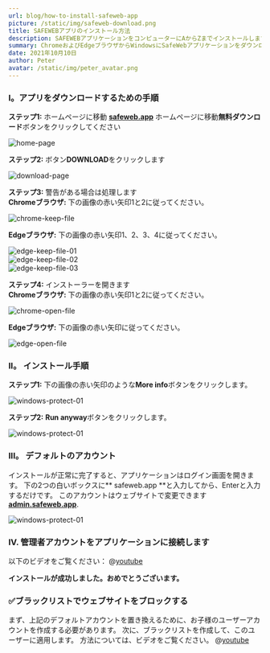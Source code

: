 ```yaml
---
url: blog/how-to-install-safeweb-app
picture: /static/img/safeweb-download.png
title: SAFEWEBアプリのインストール方法
description: SAFEWEBアプリケーションをコンピューターにAからZまでインストールします。
summary: ChromeおよびEdgeブラウザからWindowsにSafeWebアプリケーションをダウンロードしてインストールする方法の説明。 これらの手順に従います。
date: 2021年10月10日
author: Peter
avatar: /static/img/peter_avatar.png
---
```

### I。アプリをダウンロードするための手順
**ステップ1:** ホームページに移動 **[safeweb.app](https://safeweb.app/ja/)** ホームページに移動**無料ダウンロード**ボタンをクリックしてください

![home-page](/static/img/safeweb-how-to-install-01-ja.png)

**ステップ2:** ボタン**DOWNLOAD**をクリックします

![download-page](/static/img/safeweb-how-to-install-02-ja.png)

**ステップ3:** 警告がある場合は処理します\
**Chromeブラウザ:** 下の画像の赤い矢印1と2に従ってください。

![chrome-keep-file](/static/img/safeweb-how-to-install-chrome-01.png)

**Edgeブラウザ:** 下の画像の赤い矢印1、2、3、4に従ってください。

![edge-keep-file-01](/static/img/safeweb-how-to-install-edge-01.png)\
![edge-keep-file-02](/static/img/safeweb-how-to-install-edge-02.png)\
![edge-keep-file-03](/static/img/safeweb-how-to-install-edge-03.png)

**ステップ4:** インストーラーを開きます\
**Chromeブラウザ:** 下の画像の赤い矢印1と2に従ってください。

![chrome-open-file](/static/img/safeweb-how-to-install-chrome-02.png)

**Edgeブラウザ:** 下の画像の赤い矢印に従ってください。

![edge-open-file](/static/img/safeweb-how-to-install-edge-04.png)

### II。 インストール手順
**ステップ1:** 下の画像の赤い矢印のような**More info**ボタンをクリックします。

![windows-protect-01](/static/img/safeweb-how-to-install-05.png)

**ステップ2:** **Run anyway**ボタンをクリックします。

![windows-protect-01](/static/img/safeweb-how-to-install-06.png)

### III。 デフォルトのアカウント
インストールが正常に完了すると、アプリケーションはログイン画面を開きます。 下の2つの白いボックスに** safeweb.app **と入力してから、Enterと入力するだけです。 このアカウントはウェブサイトで変更できます **[admin.safeweb.app](https://admin.safeweb.app)**.

![windows-protect-01](/static/img/safeweb-how-to-install-07-login-default.png)

### IV. 管理者アカウントをアプリケーションに接続します
以下のビデオをご覧ください：
@[youtube](https://www.youtube.com/watch?v=xb_pDXU7tvo)

**インストールが成功しました。おめでとうございます。**

### ✅ブラックリストでウェブサイトをブロックする
まず、上記のデフォルトアカウントを置き換えるために、お子様のユーザーアカウントを作成する必要があります。 次に、ブラックリストを作成して、このユーザーに適用します。 方法については、ビデオをご覧ください。
@[youtube](https://www.youtube.com/watch?v=8g7pninXmG0)